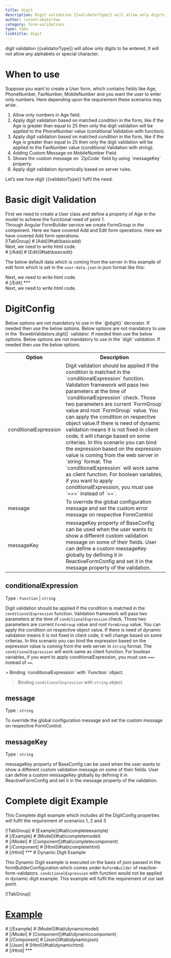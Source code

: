 ```yaml
---
title: digit
description: Digit validation {{validatorType}} will allow only digits to be entered, It will not allow any alphabets or special character.
author: rxcontributortwo
category: form-validations
type: tabs
linktitle: digit
---
```


<div class="title-bar"><p>digit validation {{validatorType}} will allow only digits to be entered, It will not allow any alphabets or special character.</p></div>

# When to use
Suppose you want to create a User form, which contains fields like Age, PhoneNumber, FaxNumber, MobileNumber and you want the user to enter only numbers. Here depending upon the requirement these scenarios may arise.

<ol class='showHideElement'>
	<li>Allow only numbers in Age field.</li>
	<li>Apply digit validation based on matched condition in the form, like if the Age is greater than equal to 25 then only the digit validation will be applied to the PhoneNumber value (conditional Validation with function).</li>
	<li>Apply digit validation based on matched condition in the form, like if the Age is greater than equal to 25 then only the digit validation will be applied to the FaxNumber value (conditional Validation with string).</li>
	<li>Adding Custom Message on MobileNumber Field.</li>
  <li>Shows the custom message on `ZipCode` field by using `messageKey` property.</li>
	<data-scope scope="['decorator','validator']">
		<li>Apply digit validation dynamically based on server rules.</li>
	</data-scope>
</ol>
Let’s see how digit {{validatorType}} fulfil the need.

# Basic digit Validation
<data-scope scope="['decorator','template-driven-directives','template-driven-decorators']">
First we need to create a User class and define a property of Age in the model to achieve the functional need of point 1.
<div component="app-code" key="digit-add-model"></div> 
</data-scope>
Through Angular FormBuilder service we create FormGroup in the component.
<data-scope scope="['decorator']">
Here we have covered Add and Edit form operations. 
</data-scope>

<data-scope scope="['validator','template-driven-directives','template-driven-decorators']">
Here we have covered Add form operations. 
</data-scope>

<data-scope scope="['decorator']">
<div component="app-tabs" key="basic-operations"></div>
[!TabGroup]
# [Add](#tab\basicadd)
<div component="app-code" key="digit-add-component"></div> 
Next, we need to write html code.
<div component="app-code" key="digit-add-html"></div> 
<div component="app-example-runner" ref-component="app-digit-add"></div>
# [/Add]
# [Edit](#tab\basicedit)
<div component="app-code" key="digit-edit-component"></div>

The below default data which is coming from the server in this example of edit form which is set in the `user-data.json` in json format like this:
<div component="app-code" key="digit-edit-json"></div>  
Next, we need to write html code.
<div component="app-code" key="digit-edit-html"></div> 
<div component="app-example-runner" ref-component="app-digit-edit"></div>
# [/Edit]
***
</data-scope>

<data-scope scope="['validator','template-driven-directives','template-driven-decorators']">
<div component="app-code" key="digit-add-component"></div> 
Next, we need to write html code.
<div component="app-code" key="digit-add-html"></div> 
<div component="app-example-runner" ref-component="app-digit-add"></div>
</data-scope>

# DigitConfig 
<data-scope scope="['decorator']">
Below options are not mandatory to use in the `@digit()` decorator. If needed then use the below options.
</data-scope>
<data-scope scope="['validator']">
Below options are not mandatory to use in the `RxwebValidators.digit()` validator. If needed then use the below options.
</data-scope>
<data-scope scope="['template-driven-directives','template-driven-decorators']">
Below options are not mandatory to use in the `digit` validation. If needed then use the below options.
</data-scope>

<table class="table table-bordered table-striped showHideElement">
<tr><th>Option</th><th>Description</th></tr>
<tr><td><a   (click)='scrollTo("#conditionalExpression")' title="conditionalExpression">conditionalExpression</a></td><td>Digit validation should be applied if the condition is matched in the `conditionalExpression` function. Validation framework will pass two parameters at the time of `conditionalExpression` check. Those two parameters are current `FormGroup` value and root `FormGroup` value. You can apply the condition on respective object value.If there is need of dynamic validation means it is not fixed in client code, it will change based on some criterias. In this scenario you can bind the expression based on the expression value is coming from the web server in `string` format. The `conditionalExpression` will work same as client function. For boolean variables, if you want to apply conditionalExpression, you must use `===` instead of `==`.</td></tr>
<tr><td><a   (click)='scrollTo("#message")' title="message">message</a></td><td>To override the global configuration message and set the custom error message on respective FormControl</td></tr>
<tr><td><a (click)='scrollTo("#messageKey")' title="messageKey">messageKey</a></td><td>messageKey property of BaseConfig can be used when the user wants to show a different custom validation message on some of their fields. User can define a custom messageKey globally by defining it in ReactiveFormConfig and set it in the message property of the validation.</td></tr>
</table>

## conditionalExpression 
Type :  `Function`  |  `string` 

Digit validation should be applied if the condition is matched in the `conditionalExpression` function. Validation framework will pass two parameters at the time of `conditionalExpression` check. Those two parameters are current `FormGroup` value and root `FormGroup` value. You can apply the condition on respective object value.
If there is need of dynamic validation means it is not fixed in client code, it will change based on some criterias. In this scenario you can bind the expression based on the expression value is coming from the web server in `string` format. The `conditionalExpression` will work same as client function. For boolean variables, if you want to apply conditionalExpression, you must use `===` instead of `==`.

<data-scope scope="['validator','decorator']">
> Binding `conditionalExpression` with `Function` object.
<div component="app-code" key="digit-conditionalExpressionExampleFunction-model"></div> 
</data-scope>

> Binding `conditionalExpression` with `string` object.
<div component="app-code" key="digit-conditionalExpressionExampleString-model"></div> 

<div component="app-example-runner" ref-component="app-digit-conditionalExpression" title="digit {{validatorType}} with conditionalExpression" key="conditionalExpression"></div>

## message 
Type :  `string` 

To override the global configuration message and set the custom message on respective FormControl.

<div component="app-code" key="digit-messageExample-model"></div> 
<div component="app-example-runner" ref-component="app-digit-message" title="digit {{validatorType}} with message" key="message"></div>

## messageKey
Type : `string`

messageKey property of BaseConfig can be used when the user wants to show a different custom validation message on some of their fields. User can define a custom messageKey globally by defining it in ReactiveFormConfig and set it in the message property of the validation.

<div component="app-code" key="digit-messageKeyExample-model"></div> 
<div component="app-example-runner" ref-component="app-digit-messageKey" title="digit {{validatorType}} with messageKey" key="messageKey"></div>

# Complete digit Example

This Complete digit example which includes all the DigitConfig properties will fulfil the requirement of scenarios 1, 2 and 3

<div component="app-tabs" key="complete"></div>
[!TabGroup]
# [Example](#tab\completeexample)
<div component="app-example-runner" ref-component="app-digit-complete"></div>
# [/Example]
<data-scope scope="['decorator','template-driven-directives','template-driven-decorators']">
# [Model](#tab\completemodel)
<div component="app-code" key="digit-complete-model"></div> 
# [/Model]
</data-scope>
# [Component](#tab\completecomponent)
<div component="app-code" key="digit-complete-component"></div> 
# [/Component]
# [Html](#tab\completehtml)
<div component="app-code" key="digit-complete-html"></div> 
# [/Html]
***

<data-scope scope="['decorator','validator']">
# Dynamic Digit Example

This Dynamic Digit example is executed on the basis of json passed in the formBuilderConfiguration which comes under `RxFormBuilder` of reactive-form-validators. `conditionalExpression` with function would not be applied in dynamic digit example. This example will fulfil the requirement of our last point.

<div component="app-tabs" key="dynamic"></div>

[!TabGroup]
# [Example](#tab\dynamicexample)
<div component="app-example-runner" ref-component="app-digit-dynamic"></div>
# [/Example]
<data-scope scope="['decorator']">
# [Model](#tab\dynamicmodel)
<div component="app-code" key="digit-dynamic-model"></div>
# [/Model]
</data-scope>
# [Component](#tab\dynamiccomponent)
<div component="app-code" key="digit-dynamic-component"></div>
# [/Component]
# [Json](#tab\dynamicjson)
<div component="app-code" key="digit-dynamic-json"></div>
# [/Json]
# [Html](#tab\dynamichtml)
<div component="app-code" key="digit-dynamic-html"></div> 
# [/Html]
***
</data-scope>
